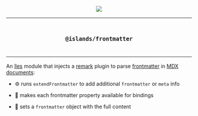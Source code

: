 <p align="center">
  <a href="https://iles-docs.netlify.app">
    <img src="https://github.com/ElMassimo/iles/blob/main/docs/images/banner.png"/>
  </a>
</p>

<p align="center">
<table>
<tbody>
<td align="center">
<br/>
<p align="center">
  <h3><samp>@islands/frontmatter</samp></h3>
  <img width="2000" height="0">
</p>
</td>
</tbody>
</table>
</p>

[îles]: https://github.com/ElMassimo/iles
[docs]: https://iles-docs.netlify.app
[remark]: https://github.com/remarkjs/remark
[frontmatter]: https://iles-docs.netlify.app/guide/markdown#frontmatter-and-meta
[mdx documents]: https://iles-docs.netlify.app/guide/markdown

An [îles] module that injects a [remark] plugin to parse [frontmatter] in [MDX documents]:

- ⚙️ runs `extendFrontmatter` to add additional `frontmatter` or `meta` info

- 🧱 makes each frontmatter property available for bindings

- 📃 sets a `frontmatter` object with the full content
